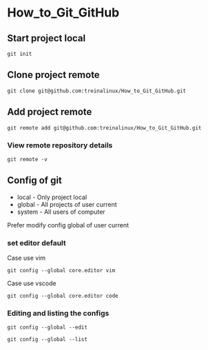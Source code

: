 # How_to_Git_GitHub


## Start project local
```
git init
```

## Clone project remote
```
git clone git@github.com:treinalinux/How_to_Git_GitHub.git
```

## Add project remote

```
git remote add git@github.com:treinalinux/How_to_Git_GitHub.git
```

### View remote repository details

```
git remote -v
```

## Config of git

- local  - Only project local
- global - All projects of user current
- system - All users of computer

Prefer modify config global of user current

### set editor default

Case use vim
```
git config --global core.editor vim

```

Case use vscode
```
git config --global core.editor code

```

### Editing and listing the configs
```
git config --global --edit

git config --global --list
```
